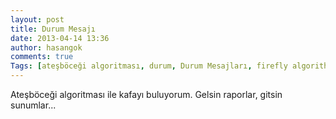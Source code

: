 ```yaml
---
layout: post
title: Durum Mesajı
date: 2013-04-14 13:36
author: hasangok
comments: true
Tags: [ateşböceği algoritması, durum, Durum Mesajları, firefly algorithm, Durum]
---
```

Ateşböceği algoritması ile kafayı buluyorum. Gelsin raporlar, gitsin sunumlar...
